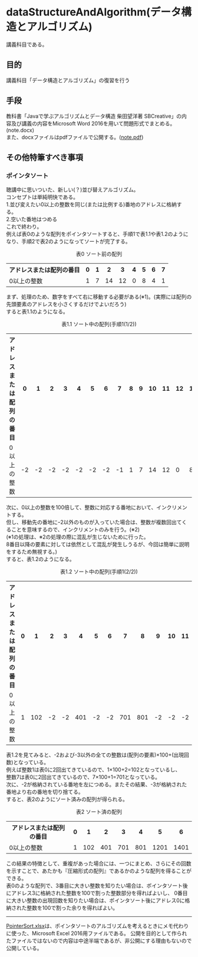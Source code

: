 ﻿# dataStructureAndAlgorithm(データ構造とアルゴリズム)
講義科目である。
## 目的
講義科目「データ構造とアルゴリズム」の復習を行う  
## 手段
教科書「Javaで学ぶアルゴリズムとデータ構造 柴田望洋著 SBCreative」の内容及び講義の内容をMicrosoft Word 2016を用いて問題形式でまとめる。(note.docx)  
また、docxファイルはpdfファイルで公開する。([note.pdf](https://github.com/17ec084/grade2-2/raw/master/dataStructureAndAlgorithm/note.pdf))
## その他特筆すべき事項

### ポインタソート
聴講中に思いついた、新しい(？)並び替えアルゴリズム。  
コンセプトは単純明快である。  
1.並び変えたい0以上の整数を同じ(または比例する)番地のアドレスに格納する。  
2.空いた番地はつめる  
これで終わり。  
例えば表0のような配列をポインタソートすると、手順1で表1.1や表1.2のようになり、手順2で表2のようになってソートが完了する。  
<Div Align="center">表0 ソート前の配列  
<table>
  <tr>
    <th>アドレスまたは配列の番目</th>
    <th>0</th>
    <th>1</th>
    <th>2</th>
    <th>3</th>
    <th>4</th>
    <th>5</th>
    <th>6</th>
    <th>7</th>
  </tr>
  <tr>
    <td>0以上の整数</td>
    <td>1</td>
    <td>7</td>
    <td>14</td>
    <td>12</td>
    <td>0</td>
    <td>8</td>
    <td>4</td>
    <td>1</td>
  </tr>
</table></Div>  

まず、処理のため、数字をすべて右に移動する必要がある(※1)。(実際には配列の先頭要素のアドレスを小さくするだけでよいだろう)  
すると表1.1のようになる。
<Div Align="center">表1.1 ソート中の配列(手順1(1/2))
<table>
  <tr>
    <th>アドレスまたは配列の番目</th>
    <th>0</th>
    <th>1</th>
    <th>2</th>
    <th>3</th>
    <th>4</th>
    <th>5</th>
    <th>6</th>
    <th>7</th>
    <th>8</th>
    <th>9</th>
    <th>10</th>
    <th>11</th>
    <th>12</th>
    <th>13</th>
    <th>14</th>
    <th>15</th>
  </tr>
  <tr>
    <td>0以上の整数</td>
    <td>-2</td>
    <td>-2</td>
    <td>-2</td>
    <td>-2</td>
    <td>-2</td>
    <td>-2</td>
    <td>-2</td>
    <td>-1</td>
    <td>1</td>
    <td>7</td>
    <td>14</td>
    <td>12</td>
    <td>0</td>
    <td>8</td>
    <td>4</td>
    <td>1</td>
  </tr>
</table></Div>  

次に、0以上の整数を100倍して、整数に対応する番地において、インクリメントする。  
但し、移動先の番地にｰ2以外のものが入っていた場合は、整数が複数回出てくることを意味するので、インクリメントのみを行う。(※2)  
(※1の処理は、※2の処理の際に混乱が生じないために行った。  
8番目以降の要素に対しては依然として混乱が発生しうるが、今回は簡単に説明をするため無視する。)  
すると、表1.2のようになる。  
<Div Align="center">表1.2 ソート中の配列(手順1(2/2)) 
<table>
  <tr>
    <th>アドレスまたは配列の番目</th>
    <th>0</th>
    <th>1</th>
    <th>2</th>
    <th>3</th>
    <th>4</th>
    <th>5</th>
    <th>6</th>
    <th>7</th>
    <th>8</th>
    <th>9</th>
    <th>10</th>
    <th>11</th>
    <th>12</th>
    <th>13</th>
    <th>14</th>
    <th>15</th>
  </tr>
  <tr>
    <td>0以上の整数</td>
    <td>1</td>
    <td>102</td>
    <td>-2</td>
    <td>-2</td>
    <td>401</td>
    <td>-2</td>
    <td>-2</td>
    <td>701</td>
    <td>801</td>
    <td>-2</td>
    <td>-2</td>
    <td>-2</td>
    <td>1201</td>
    <td>-2</td>
    <td>1401</td>
    <td>-3</td>
  </tr>
</table></Div>  

表1.2を見てみると、-2および-3以外の全ての整数は(配列の要素)×100+(出現回数)となっている。  
例えば整数1は表0に2回出てきているので、1×100+2=102となっているし、  
整数7は表0に2回出てきているので、7×100+1=701となっている。  
次に、-2が格納されている番地を左につめる。またその結果、-3が格納された番地より右の番地を切り捨てる。  
すると、表2のようにソート済みの配列が得られる。  
<Div Align="center">表2 ソート済の配列
<table>
  <tr>
    <th>アドレスまたは配列の番目</th>
    <th>0</th>
    <th>1</th>
    <th>2</th>
    <th>3</th>
    <th>4</th>
    <th>5</th>
    <th>6</th>
  </tr>
  <tr>
    <td>0以上の整数</td>
    <td>1</td>
    <td>102</td>
    <td>401</td>
    <td>701</td>
    <td>801</td>
    <td>1201</td>
    <td>1401</td>
  </tr>
</table></Div>

この結果の特徴として、重複があった場合には、一つにまとめ、さらにその回数を示すことで、あたかも『圧縮形式の配列』であるかのような配列を得ることができる。  
表0のような配列で、3番目に大きい整数を知りたい場合は、ポインタソート後にアドレス3に格納された整数を100で割った整数部分を得ればよいし、
0番目に大きい整数の出現回数を知りたい場合は、ポインタソート後にアドレス0に格納された整数を100で割った余りを得ればよい。  
____  

[PointerSort.xlsx](https://github.com/17ec084/grade2-2/blob/master/dataStructureAndAlgorithm/PointerSort.xlsx?raw=true)は、ポインタソートのアルゴリズムを考えるときにメモ代わりに使った、Microsoft Excel 2016用ファイルである。  公開を目的として作られたファイルではないので内容は中途半端であるが、非公開にする理由もないので公開している。  
  

